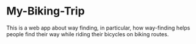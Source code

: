 # My-Biking-Trip
This is a web app about way finding, in particular, how way-finding helps people find their way while riding their bicycles on biking routes.  
